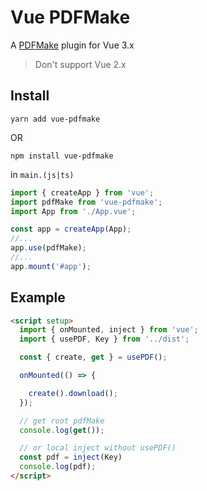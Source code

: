 # Vue PDFMake

A [PDFMake](http://pdfmake.org/#/) plugin for Vue 3.x

> Don't support Vue 2.x

## Install

`yarn add vue-pdfmake`

OR

`npm install vue-pdfmake`

in `main.(js|ts)`

```js
import { createApp } from 'vue';
import pdfMake from 'vue-pdfmake';
import App from './App.vue';

const app = createApp(App);
//...
app.use(pdfMake);
//...
app.mount('#app');
```

## Example

```html
<script setup>
  import { onMounted, inject } from 'vue';
  import { usePDF, Key } from '../dist';

  const { create, get } = usePDF();

  onMounted(() => {

    create().download();
  });

  // get root pdfMake
  console.log(get());

  // or local inject without usePDF()
  const pdf = inject(Key)
  console.log(pdf);
</script>
```
